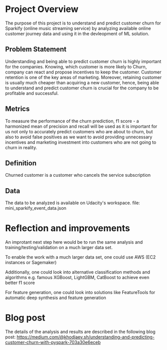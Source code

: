 # Project Overview

The purpose of this project is to understand and predict customer churn for Sparkify (online music streaming service) by analyzing available online customer journey data and using it in the devleopment of ML solution.

## Problem Statement

Understanding and being able to predict customer churn is highly important for the companies. Knowing, which customer is more likely to Churn, company can react and propose incentives to keep the customer. Customer retention is one of the key areas of marketing. Moreover, retaining customer is usually much cheaper than acquiring a new customer, hence, being able to understand and predict customer churn is crucial for the company to be profitable and successful.

## Metrics

To measure the performance of the churn prediction, f1 score - a harmonized mean of precision and recall will be used as it is important for us not only to accurately predict customers who are about to churn, but also to avoid false positives as we want to avoid providing unnecessary incentives and marketing investment into customers who are not going to churn in reality.

## Definition

Churned customer is a customer who cancels the service subscription

## Data

The data to be analyzed is available on Udacity's workspace. file: mini_sparkify_event_data.json


# Reflection and improvements

An improtant next step here would be to run the same analysis and training/testing/validation on a much larger data set.

To enable the work with a much larger data set, one could use AWS (EC2 instances or Sagemaker)

Additionally, one could look into alternative classification methods and algorithms e.g. famous XGBoost, LightGBM, CatBoost to achieve even better f1 score

For feature generation, one could look into solutions like FeatureTools for automatic deep synthesis and feature generation


# Blog post
The details of the analysis and results are described in the following blog post: https://medium.com/@khodjaev.sh/understanding-and-predicting-customer-churn-with-pyspark-703a30e6eceb